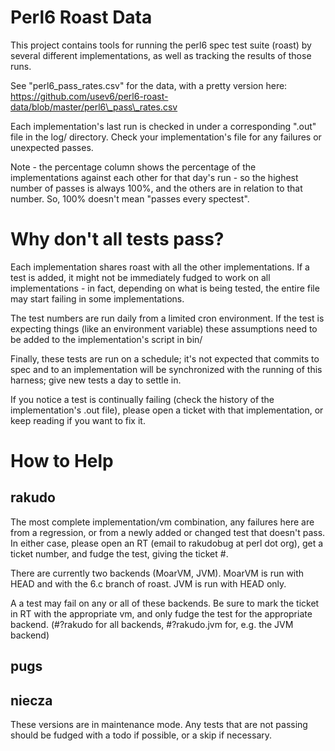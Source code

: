 # Perl6 Roast Data

This project contains tools for running the perl6 spec test suite
(roast) by several different implementations, as well as tracking the
results of those runs.

See "perl6\_pass\_rates.csv" for the data, with a pretty version here:
https://github.com/usev6/perl6-roast-data/blob/master/perl6\_pass\_rates.csv

Each implementation's last run is checked in under a corresponding
".out" file in the log/ directory. Check your implementation's file for
any failures or unexpected passes.

Note - the percentage column shows the percentage of the implementations
against each other for that day's run - so the highest number of passes
is always 100%, and the others are in relation to that number. So,
100% doesn't mean "passes every spectest". 

# Why don't all tests pass?

Each implementation shares roast with all the other
implementations. If a test is added, it might not be immediately
fudged to work on all implementations - in fact, depending on what
is being tested, the entire file may start failing in some
implementations.

The test numbers are run daily from a limited cron environment. If
the test is expecting things (like an environment variable) these
assumptions need to be added to the implementation's script in
bin/
 
Finally, these tests are run on a schedule; it's not expected that
commits to spec and to an implementation will be synchronized
with the running of this harness; give new tests a day to settle in.

If you notice a test is continually failing (check the history of the
implementation's .out file), please open a ticket with that implementation,
or keep reading if you want to fix it.

# How to Help

## rakudo

The most complete implementation/vm combination, any failures here
are from a regression, or from a newly added or changed test that doesn't
pass. In either case, please open an RT (email to rakudobug at perl
dot org), get a ticket number, and fudge the test, giving the ticket #.

There are currently two backends (MoarVM, JVM). MoarVM is run with 
HEAD and with the 6.c branch of roast. JVM is run with HEAD only.

A a test may fail on any or all of these backends. Be sure to mark the ticket
in RT with the appropriate vm, and only fudge the test for the appropriate
backend.  (#?rakudo for all backends, #?rakudo.jvm for, e.g. the JVM backend)

## pugs

## niecza

These versions are in maintenance mode.
Any tests that are not passing should be fudged with a todo if possible,
or a skip if necessary.
